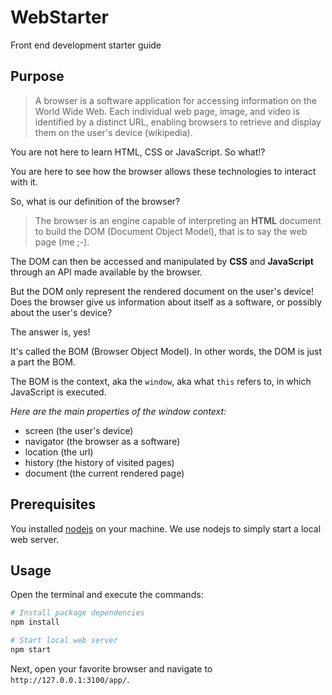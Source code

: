 # WebStarter

Front end development starter guide

## Purpose

> A browser is a software application for accessing information on the World Wide Web.
Each individual web page, image, and video is identified by a distinct URL, enabling browsers to retrieve and display them on the user's device (wikipedia).

You are not here to learn HTML, CSS or JavaScript. So what!?

You are here to see how the browser allows these technologies to interact with it.

So, what is our definition of the browser?

> The browser is an engine capable of interpreting an **HTML** document to build the DOM (Document Object Model), that is to say the web page (me ;-).

The DOM can then be accessed and manipulated by **CSS** and **JavaScript** through an API made available by the browser.

But the DOM only represent the rendered document on the user's device!
Does the browser give us information about itself as a software, or possibly about the user's device?

The answer is, yes!

It's called the BOM (Browser Object Model). In other words, the DOM is just a part the BOM.

The BOM is the context, aka the `window`, aka what `this` refers to, in which JavaScript is executed.

*Here are the main properties of the window context:*

- screen (the user's device)
- navigator (the browser as a software)
- location (the url)
- history (the history of visited pages)
- document (the current rendered page)

## Prerequisites

You installed [nodejs](https://nodejs.org) on your machine.
We use nodejs to simply start a local web server.

## Usage

Open the terminal and execute the commands:

```bash
# Install package dependencies
npm install

# Start local web server
npm start
```

Next, open your favorite browser and navigate to `http://127.0.0.1:3100/app/`.
